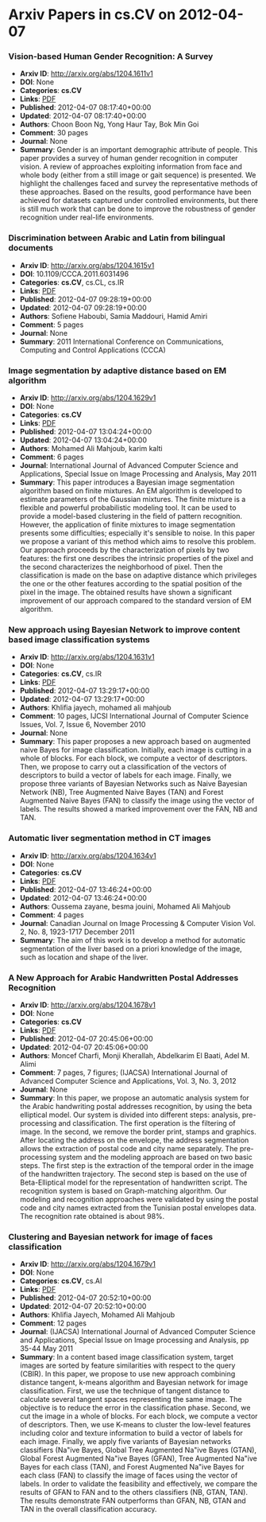 # Arxiv Papers in cs.CV on 2012-04-07
### Vision-based Human Gender Recognition: A Survey
- **Arxiv ID**: http://arxiv.org/abs/1204.1611v1
- **DOI**: None
- **Categories**: **cs.CV**
- **Links**: [PDF](http://arxiv.org/pdf/1204.1611v1)
- **Published**: 2012-04-07 08:17:40+00:00
- **Updated**: 2012-04-07 08:17:40+00:00
- **Authors**: Choon Boon Ng, Yong Haur Tay, Bok Min Goi
- **Comment**: 30 pages
- **Journal**: None
- **Summary**: Gender is an important demographic attribute of people. This paper provides a survey of human gender recognition in computer vision. A review of approaches exploiting information from face and whole body (either from a still image or gait sequence) is presented. We highlight the challenges faced and survey the representative methods of these approaches. Based on the results, good performance have been achieved for datasets captured under controlled environments, but there is still much work that can be done to improve the robustness of gender recognition under real-life environments.



### Discrimination between Arabic and Latin from bilingual documents
- **Arxiv ID**: http://arxiv.org/abs/1204.1615v1
- **DOI**: 10.1109/CCCA.2011.6031496
- **Categories**: **cs.CV**, cs.CL, cs.IR
- **Links**: [PDF](http://arxiv.org/pdf/1204.1615v1)
- **Published**: 2012-04-07 09:28:19+00:00
- **Updated**: 2012-04-07 09:28:19+00:00
- **Authors**: Sofiene Haboubi, Samia Maddouri, Hamid Amiri
- **Comment**: 5 pages
- **Journal**: None
- **Summary**: 2011 International Conference on Communications, Computing and Control Applications (CCCA)



### Image segmentation by adaptive distance based on EM algorithm
- **Arxiv ID**: http://arxiv.org/abs/1204.1629v1
- **DOI**: None
- **Categories**: **cs.CV**
- **Links**: [PDF](http://arxiv.org/pdf/1204.1629v1)
- **Published**: 2012-04-07 13:04:24+00:00
- **Updated**: 2012-04-07 13:04:24+00:00
- **Authors**: Mohamed Ali Mahjoub, karim kalti
- **Comment**: 6 pages
- **Journal**: International Journal of Advanced Computer Science and
  Applications, Special Issue on Image Processing and Analysis, May 2011
- **Summary**: This paper introduces a Bayesian image segmentation algorithm based on finite mixtures. An EM algorithm is developed to estimate parameters of the Gaussian mixtures. The finite mixture is a flexible and powerful probabilistic modeling tool. It can be used to provide a model-based clustering in the field of pattern recognition. However, the application of finite mixtures to image segmentation presents some difficulties; especially it's sensible to noise. In this paper we propose a variant of this method which aims to resolve this problem. Our approach proceeds by the characterization of pixels by two features: the first one describes the intrinsic properties of the pixel and the second characterizes the neighborhood of pixel. Then the classification is made on the base on adaptive distance which privileges the one or the other features according to the spatial position of the pixel in the image. The obtained results have shown a significant improvement of our approach compared to the standard version of EM algorithm.



### New approach using Bayesian Network to improve content based image classification systems
- **Arxiv ID**: http://arxiv.org/abs/1204.1631v1
- **DOI**: None
- **Categories**: **cs.CV**, cs.IR
- **Links**: [PDF](http://arxiv.org/pdf/1204.1631v1)
- **Published**: 2012-04-07 13:29:17+00:00
- **Updated**: 2012-04-07 13:29:17+00:00
- **Authors**: Khlifia jayech, mohamed ali mahjoub
- **Comment**: 10 pages, IJCSI International Journal of Computer Science Issues,
  Vol. 7, Issue 6, November 2010
- **Journal**: None
- **Summary**: This paper proposes a new approach based on augmented naive Bayes for image classification. Initially, each image is cutting in a whole of blocks. For each block, we compute a vector of descriptors. Then, we propose to carry out a classification of the vectors of descriptors to build a vector of labels for each image. Finally, we propose three variants of Bayesian Networks such as Naive Bayesian Network (NB), Tree Augmented Naive Bayes (TAN) and Forest Augmented Naive Bayes (FAN) to classify the image using the vector of labels. The results showed a marked improvement over the FAN, NB and TAN.



### Automatic liver segmentation method in CT images
- **Arxiv ID**: http://arxiv.org/abs/1204.1634v1
- **DOI**: None
- **Categories**: **cs.CV**
- **Links**: [PDF](http://arxiv.org/pdf/1204.1634v1)
- **Published**: 2012-04-07 13:46:24+00:00
- **Updated**: 2012-04-07 13:46:24+00:00
- **Authors**: Oussema zayane, besma jouini, Mohamed Ali Mahjoub
- **Comment**: 4 pages
- **Journal**: Canadian Journal on Image Processing & Computer Vision Vol. 2, No.
  8, 1923-1717 December 2011
- **Summary**: The aim of this work is to develop a method for automatic segmentation of the liver based on a priori knowledge of the image, such as location and shape of the liver.



### A New Approach for Arabic Handwritten Postal Addresses Recognition
- **Arxiv ID**: http://arxiv.org/abs/1204.1678v1
- **DOI**: None
- **Categories**: **cs.CV**
- **Links**: [PDF](http://arxiv.org/pdf/1204.1678v1)
- **Published**: 2012-04-07 20:45:06+00:00
- **Updated**: 2012-04-07 20:45:06+00:00
- **Authors**: Moncef Charfi, Monji Kherallah, Abdelkarim El Baati, Adel M. Alimi
- **Comment**: 7 pages, 7 figures; (IJACSA) International Journal of Advanced
  Computer Science and Applications, Vol. 3, No. 3, 2012
- **Journal**: None
- **Summary**: In this paper, we propose an automatic analysis system for the Arabic handwriting postal addresses recognition, by using the beta elliptical model. Our system is divided into different steps: analysis, pre-processing and classification. The first operation is the filtering of image. In the second, we remove the border print, stamps and graphics. After locating the address on the envelope, the address segmentation allows the extraction of postal code and city name separately. The pre-processing system and the modeling approach are based on two basic steps. The first step is the extraction of the temporal order in the image of the handwritten trajectory. The second step is based on the use of Beta-Elliptical model for the representation of handwritten script. The recognition system is based on Graph-matching algorithm. Our modeling and recognition approaches were validated by using the postal code and city names extracted from the Tunisian postal envelopes data. The recognition rate obtained is about 98%.



### Clustering and Bayesian network for image of faces classification
- **Arxiv ID**: http://arxiv.org/abs/1204.1679v1
- **DOI**: None
- **Categories**: **cs.CV**, cs.AI
- **Links**: [PDF](http://arxiv.org/pdf/1204.1679v1)
- **Published**: 2012-04-07 20:52:10+00:00
- **Updated**: 2012-04-07 20:52:10+00:00
- **Authors**: Khlifia Jayech, Mohamed Ali Mahjoub
- **Comment**: 12 pages
- **Journal**: (IJACSA) International Journal of Advanced Computer Science and
  Applications, Special Issue on Image processing and Analysis, pp 35-44 May
  2011
- **Summary**: In a content based image classification system, target images are sorted by feature similarities with respect to the query (CBIR). In this paper, we propose to use new approach combining distance tangent, k-means algorithm and Bayesian network for image classification. First, we use the technique of tangent distance to calculate several tangent spaces representing the same image. The objective is to reduce the error in the classification phase. Second, we cut the image in a whole of blocks. For each block, we compute a vector of descriptors. Then, we use K-means to cluster the low-level features including color and texture information to build a vector of labels for each image. Finally, we apply five variants of Bayesian networks classifiers (Na\"ive Bayes, Global Tree Augmented Na\"ive Bayes (GTAN), Global Forest Augmented Na\"ive Bayes (GFAN), Tree Augmented Na\"ive Bayes for each class (TAN), and Forest Augmented Na\"ive Bayes for each class (FAN) to classify the image of faces using the vector of labels. In order to validate the feasibility and effectively, we compare the results of GFAN to FAN and to the others classifiers (NB, GTAN, TAN). The results demonstrate FAN outperforms than GFAN, NB, GTAN and TAN in the overall classification accuracy.




